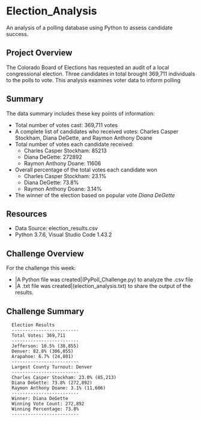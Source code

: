# Election_Analysis
An analysis of a polling database using Python to assess candidate success.

## Project Overview
The Colorado Board of Elections has requested an audit of a local congressional election.  Three candidates in total brought 369,711 individuals to the polls to vote.  This analysis examines voter data to inform polling

## Summary 
The data summary includes these key points of information: 
* Total number of votes cast: 369,711 votes
* A complete list of candidates who received votes: Charles Casper Stockham, Diana DeGette, and Raymon Anthony Doane
* Total number of votes each candidate received: 
    * Charles Casper Stockham: 85213 
    * Diana DeGette: 272892 
    * Raymon Anthony Doane: 11606
* Overall percentage of the total votes each candidate won
    * Charles Casper Stockham: 23.1% 
    * Diana DeGette: 73.8%
    * Raymon Anthony Doane: 3.14%
* The winner of the election based on popular vote
    *Diana DeGette*

## Resources
* Data Source: election_results.csv
* Python 3.7.6, Visual Studio Code 1.43.2

## Challenge Overview
For the challenge this week:
   - |A Python file was created|(PyPoll_Challenge.py) to analyze the .csv file
   - |A .txt file was created|(election_analysis.txt) to share the output of the results.

## Challenge Summary

      Election Results
      -------------------------
      Total Votes: 369,711
      -------------------------
      Jefferson: 10.5% (38,855)
      Denver: 82.8% (306,055)
      Arapahoe: 6.7% (24,801)
      -------------------------
      Largest County Turnout: Denver
      -------------------------
      Charles Casper Stockham: 23.0% (85,213)
      Diana DeGette: 73.8% (272,892)
      Raymon Anthony Doane: 3.1% (11,606)
      -------------------------
      Winner: Diana DeGette
      Winning Vote Count: 272,892
      Winning Percentage: 73.8%
      -------------------------
